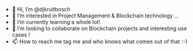- 👋 Hi, I’m @djkruitbosch
- 👀 I’m interested in Project Management & Blockchain technology ...
- 🌱 I’m currently learning a whole lot!
- 💞️ I’m looking to collaborate on Blockchain projects and interesting use cases !
- 📫 How to reach me tag me and who knows what comes out of that :-)

<!---
djkruitbosch/djkruitbosch is a ✨ special ✨ repository because its `README.md` (this file) appears on your GitHub profile.
You can click the Preview link to take a look at your changes.
--->
